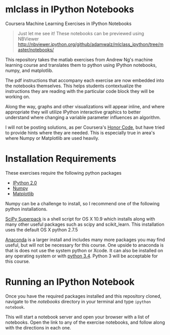 mlclass in IPython Notebooks
==================

Coursera Machine Learning Exercises in IPython Notebooks

> Just let me see it! These notebooks can be previewed using NBViewer http://nbviewer.ipython.org/github/adamwalz/mlclass_ipython/tree/master/notebooks/

This repository takes the matlab exercises from Andrew Ng's machine learning course and translates them to python using IPython notebooks, numpy, and matplotlib.

The pdf instructions that accompany each exercise are now embedded into the notebooks themselves. This helps students contextualize the instructions they are reading with the particular code block they will be working on.

Along the way, graphs and other visualizations will appear inline, and where appropriate they will utilize IPython interactive graphics to better understand where changing a variable parameter influences an algorithm.

I will not be posting solutions, as per Coursera's [Honor Code](http://help.coursera.org/customer/portal/articles/1164381-what-is-the-honor-code-), but have tried to provide hints where they are needed. This is especially true in area's where Numpy or Matplotlib are used heavily.

# Installation Requirements

These exercises require the following python packages

* [IPython 2.0](http://ipython.org)
* [Numpy](http://www.numpy.org)
* [Matplotlib](http://matplotlib.org)

Numpy can be a challenge to install, so I recommend one of the following python installations.

[SciPy Superpack](http://fonnesbeck.github.io/ScipySuperpack/) is a shell script for OS X 10.9 which installs along with many other useful packages such as scipy and scikit_learn. This installation uses the default OS X python 2.7.5

[Anaconda](http://continuum.io/downloads#27) is a larger install and includes many more packages you may find useful, but will not be necessary for this course. One upside to anaconda is that is does not use the system python or Xcode. It can also be installed on any operating system or with [python 3.4](http://continuum.io/downloads#34). Python 3 will be acceptable for this course.

# Running an IPython Notebook

Once you have the required packages installed and this repository cloned, navigate to the *notebooks* directory in your terminal and type `ipython notebook`.

This will start a notebook server and open your browser with a list of notebooks. Open the link to any of the exercise notebooks, and follow along with the directions in each one.
